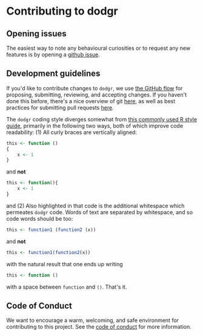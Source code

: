 # Contributing to dodgr

## Opening issues

The easiest way to note any behavioural curiosities or to request any new
features is by opening a [github issue](https://github.com/ATFutures/dodgr/issues).


## Development guidelines

If you'd like to contribute changes to `dodgr`, we use [the GitHub
flow](https://guides.github.com/introduction/flow/index.html) for proposing,
submitting, reviewing, and accepting changes. If you haven't done this before,
there's a nice overview of git [here](https://r-pkgs.org/git.html), as well
as best practices for submitting pull requests
[here](https://r-pkgs.org/git.html#pr-make).

The `dodgr` coding style diverges somewhat from [this commonly used R style
guide](http://adv-r.had.co.nz/Style.html), primarily in the following two ways,
both of which improve code readability: (1) All curly braces are vertically aligned:
```r
this <- function ()
{
    x <- 1
}
```
and **not**
```r
this <- function(){
    x <- 1
}
```
and (2) Also highlighted in that code is the additional whitespace which
permeates `dodgr` code. Words of text are separated by whitespace, and so
code words should be too:
```r
this <- function1 (function2 (x))
```
and **not**
```r
this <- function1(function2(x))
```
with the natural result that one ends up writing
```r
this <- function ()
```
with a space between `function` and `()`. That's it.


## Code of Conduct

We want to encourage a warm, welcoming, and safe environment for contributing to
this project. See the
[code of conduct](https://github.com/ATFutures/dodgr/blob/master/CONDUCT.md) for
more information.
